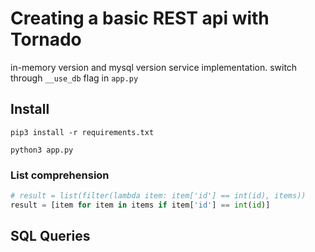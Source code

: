 # Creating a basic REST api with Tornado

in-memory version and mysql version service implementation. switch through `__use_db` flag in `app.py`

## Install

`pip3 install -r requirements.txt`

`python3 app.py`


### List comprehension

```py
# result = list(filter(lambda item: item['id'] == int(id), items))
result = [item for item in items if item['id'] == int(id)]
```

## SQL Queries
